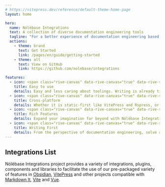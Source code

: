 ```yaml
---
# https://vitepress.dev/reference/default-theme-home-page
layout: home

hero:
  name: Nólëbase Integrations
  text: A collection of diverse documentation engineering tools
  tagline: "For a better experience of documentation engineering based on local-first knowledge base and static site generator"
  actions:
    - theme: brand
      text: Get Started
      link: /pages/en/guide/getting-started
    - theme: alt
      text: View on GitHub
      link: https://github.com/nolebase/integrations

features:
  - icon: <span class="rive-canvas" data-rive-canvas="true" data-rive-src="/icons/star-emoji-animated.riv"></span>
    title: Easy to use
    details: Easy and less caring about toolings. Writing is already time-consuming and labor-intensive. These issues should not be obstacles to restrict your creativity.
  - icon: <span class="rive-canvas" data-rive-canvas="true" data-rive-src="/icons/easter-island-statue-emoji-animated.riv"></span>
    title: Cross-platform
    details: Whether it is static-first like VitePress and Rspress, or client-first like Obsidian and Logseq, we hope to deliver the similar or even better experience across different platforms.
  - icon: <span class="rive-canvas" data-rive-canvas="true" data-rive-src="/icons/crystall-ball-emoji-animated.riv"></span>
    title: Rich Features
    details: Expand your imagination far beyond with Nólëbase Integrations with loads of features, widgets, components to fill the gap between note-taking platforms while improving.
  - icon: <span class="rive-canvas" data-rive-canvas="true" data-rive-src="/icons/rocket-emoji-animated.riv"></span>
    title: Writing First
    details: From the perspective of documentation engineering, solve and simplify some UX/DX problems, aiming to let creators focus on writing documents, notes, making cards and GTD!
---
```


<HomeContent>

## Integrations List

Nólëbase Integrations project provides a variety of integrations, plugins, components and libraries to facilitate the use of our pre-packaged variety of features in [Obsidian](https://obsidian.md), [VitePress](https://vitepress.dev) and other projects compatible with [Markdown It](https://github.com/markdown-it/markdown-it), [Vite](https://vitejs.dev/) and [Vue](https://vuejs.org/).

<div class="grid gap-5 lg:grid-cols-2 max-w-172 lg:max-w-none mx-auto">

  <IntegrationCard type="markdown-it" title="Bi-Directional Links" package="markdown-it-bi-directional-links">
    <template v-slot:badge>
      <Badge type="tip" text="v1.24.2" />
    </template>
  </IntegrationCard>

  <br />

  <IntegrationCard type="markdown-it" title="Elements Transformation" package="markdown-it-element-transform">
    <template v-slot:badge>
      <Badge type="tip" text="v1.24.2" />
    </template>
  </IntegrationCard>

  <br />

  <IntegrationCard type="vitepress" title="Enhanced Readabilities" package="vitepress-plugin-enhanced-readabilities">
    <template v-slot:badge>
      <Badge type="tip" text="v1.24.2" />
    </template>
  </IntegrationCard>

  <br />

  <IntegrationCard type="vitepress" title="Inline Link Previewing" package="vitepress-plugin-inline-link-preview">
    <template v-slot:badge>
      <Badge type="warning" text="Beta" />
    </template>
  </IntegrationCard>

  <br />

  <IntegrationCard type="vitepress" title="Blinking highlight targeted heading" package="vitepress-plugin-highlight-targeted-heading">
    <template v-slot:badge>
      <Badge type="tip" text="v1.24.2" />
    </template>
  </IntegrationCard>

  <br />

  <IntegrationCard type="vitepress" title="Changelog & File history" package="vitepress-plugin-git-changelog">
    <template v-slot:badge>
      <Badge type="danger" text="Alpha" />
    </template>
  </IntegrationCard>

  <br />

  <IntegrationCard type="vitepress" title="Previewing image (social media card) generation" package="vitepress-plugin-og-image">
    <template v-slot:badge>
      <Badge type="warning" text="Beta" />
    </template>
  </IntegrationCard>

  <br />

  <IntegrationCard type="vitepress" title="Page properties" package="vitepress-plugin-page-properties">
    <template v-slot:badge>
      <Badge type="danger" text="Alpha" />
    </template>
  </IntegrationCard>

  <br />

  <IntegrationCard type="obsidian" title="UnoCSS" package="obsidian-plugin-unocss">
    <template v-slot:badge>
      <Badge type="warning" text="Beta" />
    </template>
  </IntegrationCard>

</div>

</HomeContent>

